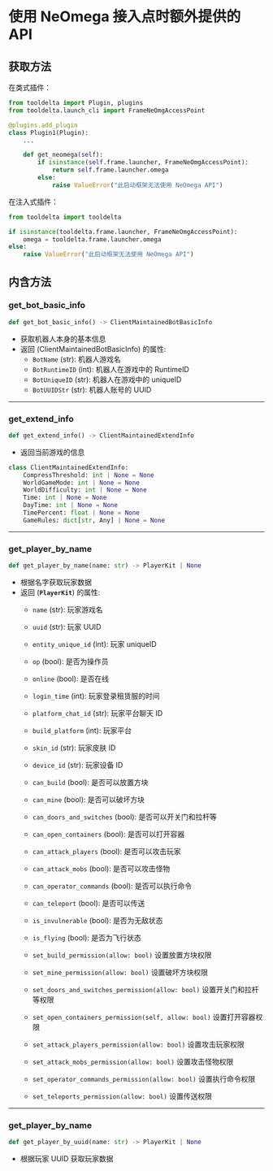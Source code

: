 # 使用 NeOmega 接入点时额外提供的 API

## 获取方法

在类式插件：
```python
from tooldelta import Plugin, plugins
from tooldelta.launch_cli import FrameNeOmgAccessPoint

@plugins.add_plugin
class Plugin1(Plugin):
    ...

    def get_neomega(self):
        if isinstance(self.frame.launcher, FrameNeOmgAccessPoint):
            return self.frame.launcher.omega
        else:
            raise ValueError("此启动框架无法使用 NeOmega API")

```

在注入式插件：
```python
from tooldelta import tooldelta

if isinstance(tooldelta.frame.launcher, FrameNeOmgAccessPoint):
    omega = tooldelta.frame.launcher.omega
else:
    raise ValueError("此启动框架无法使用 NeOmega API")
```

## 内含方法

### get_bot_basic_info
```python
def get_bot_basic_info() -> ClientMaintainedBotBasicInfo
```
- 获取机器人本身的基本信息
- 返回 (ClientMaintainedBotBasicInfo) 的属性:
    - `BotName` (str): 机器人游戏名
    - `BotRuntimeID` (int): 机器人在游戏中的 RuntimeID
    - `BotUniqueID` (str): 机器人在游戏中的 uniqueID
    - `BotUUIDStr` (str): 机器人账号的 UUID

---

### get_extend_info
```python
def get_extend_info() -> ClientMaintainedExtendInfo
```
- 返回当前游戏的信息

```python
class ClientMaintainedExtendInfo:
    CompressThreshold: int | None = None
    WorldGameMode: int | None = None
    WorldDifficulty: int | None = None
    Time: int | None = None
    DayTime: int | None = None
    TimePercent: float | None = None
    GameRules: dict[str, Any] | None = None
```

---

### get_player_by_name
```python
def get_player_by_name(name: str) -> PlayerKit | None
```
- 根据名字获取玩家数据
- 返回 (**`PlayerKit`**) 的属性:
    - `name` (str): 玩家游戏名
    - `uuid` (str): 玩家 UUID
    - `entity_unique_id` (int): 玩家 uniqueID
    - `op` (bool): 是否为操作员
    - `online` (bool): 是否在线
    - `login_time` (int): 玩家登录租赁服的时间
    - `platform_chat_id` (str): 玩家平台聊天 ID
    - `build_platform` (int): 玩家平台
    - `skin_id` (str): 玩家皮肤 ID
    - `device_id` (str): 玩家设备 ID

    - `can_build` (bool): 是否可以放置方块
    - `can_mine` (bool): 是否可以破坏方块
    - `can_doors_and_switches` (bool): 是否可以开关门和拉杆等
    - `can_open_containers` (bool): 是否可以打开容器
    - `can_attack_players` (bool): 是否可以攻击玩家
    - `can_attack_mobs` (bool): 是否可以攻击怪物
    - `can_operator_commands` (bool): 是否可以执行命令
    - `can_teleport` (bool): 是否可以传送
    - `is_invulnerable` (bool): 是否为无敌状态
    - `is_flying` (bool): 是否为飞行状态

    - `set_build_permission(allow: bool)` 设置放置方块权限
    - `set_mine_permission(allow: bool)` 设置破坏方块权限
    - `set_doors_and_switches_permission(allow: bool)` 设置开关门和拉杆等权限
    - `set_open_containers_permission(self, allow: bool)` 设置打开容器权限
    - `set_attack_players_permission(allow: bool)` 设置攻击玩家权限
    - `set_attack_mobs_permission(allow: bool)` 设置攻击怪物权限
    - `set_operator_commands_permission(allow: bool)` 设置执行命令权限
    - `set_teleports_permission(allow: bool)` 设置传送权限
    
---

### get_player_by_name
```python
def get_player_by_uuid(name: str) -> PlayerKit | None
```
- 根据玩家 UUID 获取玩家数据